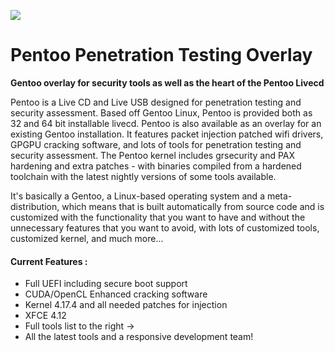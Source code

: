 <a href="http://pentoo.ch"><img src="https://github.com/pentoo/pentoo-overlay/wiki/images/pentoo1.png"></a>
# Pentoo Penetration Testing Overlay

**Gentoo overlay for security tools as well as the heart of the Pentoo Livecd**


Pentoo is a Live CD and Live USB designed for penetration testing and security assessment. Based off Gentoo Linux, Pentoo is provided both as 32 and 64 bit installable livecd. Pentoo is also available as an overlay for an existing Gentoo installation. It features packet injection patched wifi drivers, GPGPU cracking software, and lots of tools for penetration testing and security assessment. The Pentoo kernel includes grsecurity and PAX hardening and extra patches - with binaries compiled from a hardened toolchain with the latest nightly versions of some tools available. 

It's basically a Gentoo, a Linux-based operating system and a meta-distribution, which means that is built automatically from source code and is customized with the functionality that you want to have and without the unnecessary features that you want to avoid, with lots of customized tools, customized kernel, and much more...

#### Current Features :
* Full UEFI including secure boot support
* CUDA/OpenCL Enhanced cracking software
* Kernel 4.17.4 and all needed patches for injection
* XFCE 4.12
* Full tools list to the right ->
* All the latest tools and a responsive development team!
